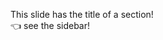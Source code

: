 <!-- section-title: introducing section-title -->

This slide has the title of a section!  
👈 see the sidebar!

